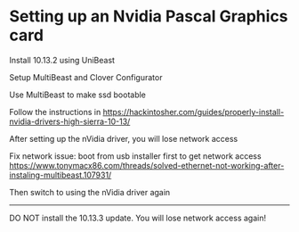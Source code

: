 # Setting up an Nvidia Pascal Graphics card

Install 10.13.2 using UniBeast

Setup MultiBeast and Clover Configurator

Use MultiBeast to make ssd bootable

Follow the instructions in
https://hackintosher.com/guides/properly-install-nvidia-drivers-high-sierra-10-13/

After setting up the nVidia driver, you will lose network access

Fix network issue: boot from usb installer first to get network access
https://www.tonymacx86.com/threads/solved-ethernet-not-working-after-instaling-multibeast.107931/

Then switch to using the nVidia driver again

---

DO NOT install the 10.13.3 update. You will lose network access again!
